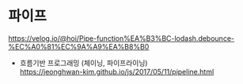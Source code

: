 
# 파이프
https://velog.io/@hoi/Pipe-function%EA%B3%BC-lodash.debounce-%EC%A0%81%EC%9A%A9%EA%B8%B0   

- 흐름기반 프로그래밍 (체이닝, 파이프라이닝)  
https://jeonghwan-kim.github.io/js/2017/05/11/pipeline.html  

